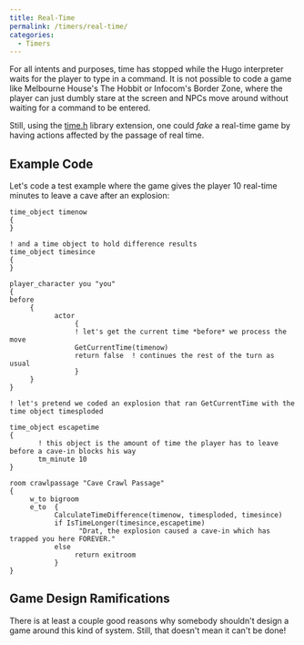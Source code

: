 ```yaml
---
title: Real-Time
permalink: /timers/real-time/
categories: 
  - Timers
---
```


For all intents and purposes, time has stopped while the Hugo
interpreter waits for the player to type in a command. It is not
possible to code a game like Melbourne House's The Hobbit or Infocom's
Border Zone, where the player can just dumbly stare at the screen and
NPCs move around without waiting for a command to be entered.

Still, using the [time.h](contributions/time.h/) library extension, one
could *fake* a real-time game by having actions affected by the passage
of real time.

## Example Code

Let's code a test example where the game gives the player 10 real-time
minutes to leave a cave after an explosion:

    time_object timenow
    {
    }

    ! and a time object to hold difference results
    time_object timesince
    {
    }

    player_character you "you"
    {
    before
         {
               actor
                    {
                    ! let's get the current time *before* we process the move
                    GetCurrentTime(timenow)
                    return false  ! continues the rest of the turn as usual
                    }
         }
    }

    ! let's pretend we coded an explosion that ran GetCurrentTime with the time object timesploded

    time_object escapetime
    {
           ! this object is the amount of time the player has to leave before a cave-in blocks his way
           tm_minute 10
    }

    room crawlpassage "Cave Crawl Passage"
    {
         w_to bigroom
         e_to  {
               CalculateTimeDifference(timenow, timesploded, timesince)
               if IsTimeLonger(timesince,escapetime)
                     "Drat, the explosion caused a cave-in which has trapped you here FOREVER."
               else
                    return exitroom
               }
    }

## Game Design Ramifications

There is at least a couple good reasons why somebody shouldn't design a
game around this kind of system. Still, that doesn't mean it can't be
done!
